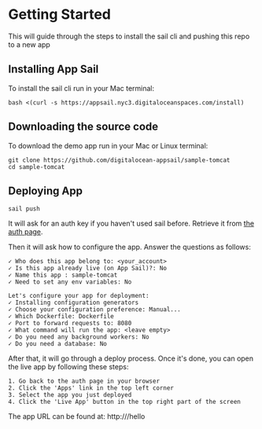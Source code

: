 # Getting Started

This will guide through the steps to install the sail cli and pushing this repo to a new app

## Installing App Sail

To install the sail cli run in your Mac terminal:

    bash <(curl -s https://appsail.nyc3.digitaloceanspaces.com/install)

## Downloading the source code

To download the demo app run in your Mac or Linux terminal:

	git clone https://github.com/digitalocean-appsail/sample-tomcat
	cd sample-tomcat

## Deploying App

    sail push

It will ask for an auth key if you haven't used sail before. Retrieve it from [the auth page](https://cloud.digitalocean.com/appsail/auth).

Then it will ask how to configure the app.
Answer the questions as follows:

    ✓ Who does this app belong to: <your_account>
    ✓ Is this app already live (on App Sail)?: No
    ✓ Name this app : sample-tomcat
    ✓ Need to set any env variables: No

    Let's configure your app for deployment:
    ✓ Installing configuration generators
    ✓ Choose your configuration preference: Manual...
    ✓ Which Dockerfile: Dockerfile
    ✓ Port to forward requests to: 8080
    ✓ What command will run the app: <leave empty>
    ✓ Do you need any background workers: No
    ✓ Do you need a database: No

After that, it will go through a deploy process. Once it's done, you can open the live app by following these steps:

	1. Go back to the auth page in your browser
	2. Click the 'Apps' link in the top left corner
	3. Select the app you just deployed
	4. Click the 'Live App' button in the top right part of the screen

The app URL can be found at:
http://<your app URL>/hello